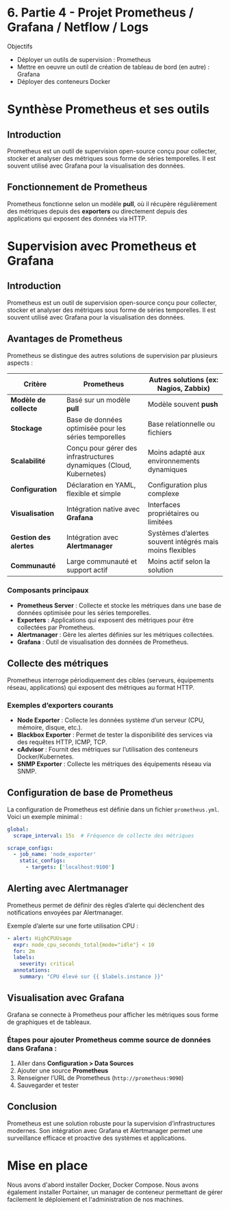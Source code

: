 # 6. Partie 4 - Projet Prometheus / Grafana / Netflow / Logs

Objectifs
- Déployer un outils de supervision : Prometheus
- Mettre en oeuvre un outil de création de tableau de bord (en autre) : Grafana
- Déployer des conteneurs Docker

# Synthèse Prometheus et ses outils

## Introduction
Prometheus est un outil de supervision open-source conçu pour collecter, stocker et analyser des métriques sous forme de séries temporelles. Il est souvent utilisé avec Grafana pour la visualisation des données.

## Fonctionnement de Prometheus
Prometheus fonctionne selon un modèle **pull**, où il récupère régulièrement des métriques depuis des **exporters** ou directement depuis des applications qui exposent des données via HTTP.

# Supervision avec Prometheus et Grafana

## Introduction
Prometheus est un outil de supervision open-source conçu pour collecter, stocker et analyser des métriques sous forme de séries temporelles. Il est souvent utilisé avec Grafana pour la visualisation des données.

## Avantages de Prometheus
Prometheus se distingue des autres solutions de supervision par plusieurs aspects :

| Critère               | Prometheus                                      | Autres solutions (ex: Nagios, Zabbix) |
|-----------------------|-----------------------------------------------|--------------------------------------|
| **Modèle de collecte** | Basé sur un modèle **pull**                    | Modèle souvent **push**             |
| **Stockage**          | Base de données optimisée pour les séries temporelles | Base relationnelle ou fichiers    |
| **Scalabilité**       | Conçu pour gérer des infrastructures dynamiques (Cloud, Kubernetes) | Moins adapté aux environnements dynamiques |
| **Configuration**     | Déclaration en YAML, flexible et simple        | Configuration plus complexe        |
| **Visualisation**     | Intégration native avec **Grafana**             | Interfaces propriétaires ou limitées |
| **Gestion des alertes** | Intégration avec **Alertmanager**               | Systèmes d’alertes souvent intégrés mais moins flexibles |
| **Communauté**       | Large communauté et support actif              | Moins actif selon la solution     |

### Composants principaux
- **Prometheus Server** : Collecte et stocke les métriques dans une base de données optimisée pour les séries temporelles.
- **Exporters** : Applications qui exposent des métriques pour être collectées par Prometheus.
- **Alertmanager** : Gère les alertes définies sur les métriques collectées.
- **Grafana** : Outil de visualisation des données de Prometheus.

## Collecte des métriques
Prometheus interroge périodiquement des cibles (serveurs, équipements réseau, applications) qui exposent des métriques au format HTTP.

### Exemples d’exporters courants
- **Node Exporter** : Collecte les données système d’un serveur (CPU, mémoire, disque, etc.).
- **Blackbox Exporter** : Permet de tester la disponibilité des services via des requêtes HTTP, ICMP, TCP.
- **cAdvisor** : Fournit des métriques sur l’utilisation des conteneurs Docker/Kubernetes.
- **SNMP Exporter** : Collecte les métriques des équipements réseau via SNMP.

## Configuration de base de Prometheus
La configuration de Prometheus est définie dans un fichier `prometheus.yml`. Voici un exemple minimal :

```yaml
global:
  scrape_interval: 15s  # Fréquence de collecte des métriques

scrape_configs:
  - job_name: 'node_exporter'
    static_configs:
      - targets: ['localhost:9100']
```

## Alerting avec Alertmanager
Prometheus permet de définir des règles d’alerte qui déclenchent des notifications envoyées par Alertmanager.

Exemple d’alerte sur une forte utilisation CPU :
```yaml
- alert: HighCPUUsage
  expr: node_cpu_seconds_total{mode="idle"} < 10
  for: 2m
  labels:
    severity: critical
  annotations:
    summary: "CPU élevé sur {{ $labels.instance }}"
```

## Visualisation avec Grafana
Grafana se connecte à Prometheus pour afficher les métriques sous forme de graphiques et de tableaux.

### Étapes pour ajouter Prometheus comme source de données dans Grafana :
1. Aller dans **Configuration > Data Sources**
2. Ajouter une source **Prometheus**
3. Renseigner l’URL de Prometheus (`http://prometheus:9090`)
4. Sauvegarder et tester

## Conclusion
Prometheus est une solution robuste pour la supervision d’infrastructures modernes. Son intégration avec Grafana et Alertmanager permet une surveillance efficace et proactive des systèmes et applications.

# Mise en place

Nous avons d'abord installer Docker, Docker Compose. Nous avons également installer Portainer, un manager de conteneur permettant de gérer facilement le déploiement et l'administration de nos machines.
